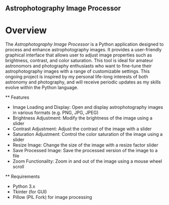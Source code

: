## Astrophotography Image Processor

# Overview

The _Astrophotography Image Processor_ is a Python application designed to process and enhance astrophotography images. It provides a user-friendly graphical interface that allows user to adjust image properties such as brightness, contrast, and color saturation. This tool is ideal for amateur astronomors and photography enthusiasts who want to fine-tune their astrophotography images with a range of customizable settings. This ongoing project is inspired by my personal life-long interests of both astronomy and photography, and will receive periodic updates as my skills evolve within the Python language.

** Features

- Image Loading and Display: Open and display astrophotography images in various formats (e.g. PNG, JPG, JPEG)
- Brightness Adjustment: Modify the brightness of the image using a slider
- Contrast Adjustment: Adjust the contrast of the image with a slider
- Saturation Adjustment: Control the color saturation of the image using a slider
- Resize Image: Change the size of the image with a resize factor slider
- Save Processed Image: Save the processed version of the image to a file
- Zoom Functionality: Zoom in and out of the image using a mouse wheel scroll


** Requirements
- Python 3.x
- Tkinter (for GUI)
- Pillow (PIL Fork) for image processing